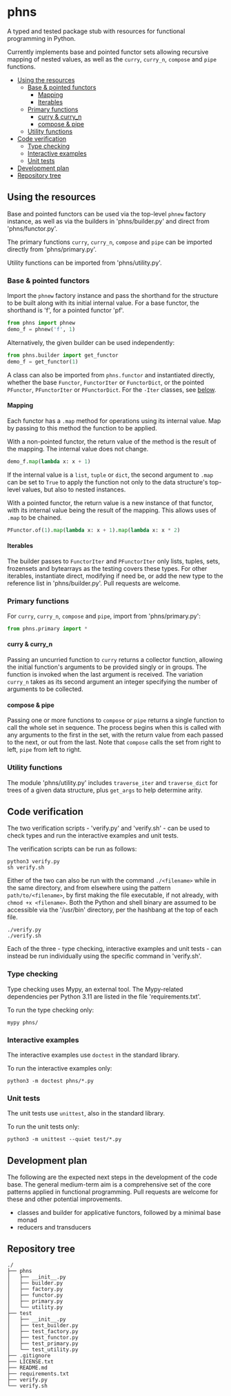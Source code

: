 # phns

A typed and tested package stub with resources for functional programming in Python.

Currently implements base and pointed functor sets allowing recursive mapping of nested values, as well as the `curry`, `curry_n`, `compose` and `pipe` functions.

- [Using the resources](#using-the-resources)
    - [Base & pointed functors](#base--pointed-functors)
        - [Mapping](#mapping)
        - [Iterables](#iterables)
    - [Primary functions](#primary-functions)
        - [curry & curry_n](#curry--curry_n)
        - [compose & pipe](#compose--pipe)
    - [Utility functions](#utility-functions)
- [Code verification](#code-verification)
  - [Type checking](#type-checking)
  - [Interactive examples](#interactive-examples)
  - [Unit tests](#unit-tests)
- [Development plan](#development-plan)
- [Repository tree](#repository-tree)

## Using the resources

Base and pointed functors can be used via the top-level `phnew` factory instance, as well as via the builders in 'phns/builder.py' and direct from 'phns/functor.py'.

The primary functions `curry`, `curry_n`, `compose` and `pipe` can be imported directly from 'phns/primary.py'.

Utility functions can be imported from 'phns/utility.py'.

### Base & pointed functors

Import the `phnew` factory instance and pass the shorthand for the structure to be built along with its initial internal value. For a base functor, the shorthand is 'f', for a pointed functor 'pf'.

```python
from phns import phnew
demo_f = phnew('f', 1)
```

Alternatively, the given builder can be used independently:

```python
from phns.builder import get_functor
demo_f = get_functor(1)
```

A class can also be imported from `phns.functor` and instantiated directly, whether the base `Functor`, `FunctorIter` or `FunctorDict`, or the pointed `PFunctor`, `PFunctorIter` or `PFunctorDict`. For the `-Iter` classes, see [below](#iterable-values).

#### Mapping

Each functor has a `.map` method for operations using its internal value. Map by passing to this method the function to be applied.

With a non-pointed functor, the return value of the method is the result of the mapping. The internal value does not change.

```python
demo_f.map(lambda x: x + 1)
```

If the internal value is a `list`, `tuple` or `dict`, the second argument to `.map` can be set to `True` to apply the function not only to the data structure's top-level values, but also to nested instances.

With a pointed functor, the return value is a new instance of that functor, with its internal value being the result of the mapping. This allows uses of `.map` to be chained.

```python
PFunctor.of(1).map(lambda x: x + 1).map(lambda x: x * 2)
```

#### Iterables

The builder passes to `FunctorIter` and `PFunctorIter` only lists, tuples, sets, frozensets and bytearrays as the testing covers these types. For other iterables, instantiate direct, modifying if need be, or add the new type to the reference list in 'phns/builder.py'. Pull requests are welcome.

### Primary functions

For `curry`, `curry_n`, `compose` and `pipe`, import from 'phns/primary.py':

```python
from phns.primary import *
```

#### curry & curry_n

Passing an uncurried function to `curry` returns a collector function, allowing the initial function's arguments to be provided singly or in groups. The function is invoked when the last argument is received. The variation `curry_n` takes as its second argument an integer specifying the number of arguments to be collected.

#### compose & pipe

Passing one or more functions to `compose` or `pipe` returns a single function to call the whole set in sequence. The process begins when this is called with any arguments to the first in the set, with the return value from each passed to the next, or out from the last. Note that `compose` calls the set from right to left, `pipe` from left to right.

### Utility functions

The module 'phns/utility.py' includes `traverse_iter` and `traverse_dict` for trees of a given data structure, plus `get_args` to help determine arity.

## Code verification

The two verification scripts - 'verify.py' and 'verify.sh' - can be used to check types and run the interactive examples and unit tests.

The verification scripts can be run as follows:

```shell
python3 verify.py
sh verify.sh
```

Either of the two can also be run with the command `./<filename>` while in the same directory, and from elsewhere using the pattern `path/to/<filename>`, by first making the file executable, if not already, with `chmod +x <filename>`. Both the Python and shell binary are assumed to be accessible via the '/usr/bin' directory, per the hashbang at the top of each file.

```shell
./verify.py
./verify.sh
```

Each of the three - type checking, interactive examples and unit tests - can instead be run individually using the specific command in 'verify.sh'.

### Type checking

Type checking uses Mypy, an external tool. The Mypy-related dependencies per Python 3.11 are listed in the file 'requirements.txt'.

To run the type checking only:

```shell
mypy phns/
```

### Interactive examples

The interactive examples use `doctest` in the standard library.

To run the interactive examples only:

```shell
python3 -m doctest phns/*.py
```

### Unit tests

The unit tests use `unittest`, also in the standard library.

To run the unit tests only:

```shell
python3 -m unittest --quiet test/*.py
```

## Development plan

The following are the expected next steps in the development of the code base. The general medium-term aim is a comprehensive set of the core patterns applied in functional programming. Pull requests are welcome for these and other potential improvements.

- classes and builder for applicative functors, followed by a minimal base monad
- reducers and transducers

## Repository tree

```
./
├── phns
│   ├── __init__.py
│   ├── builder.py
│   ├── factory.py
│   ├── functor.py
│   ├── primary.py
│   └── utility.py
├── test
│   ├── __init__.py
│   ├── test_builder.py
│   ├── test_factory.py
│   ├── test_functor.py
│   ├── test_primary.py
│   └── test_utility.py
├── .gitignore
├── LICENSE.txt
├── README.md
├── requirements.txt
├── verify.py
└── verify.sh
```
